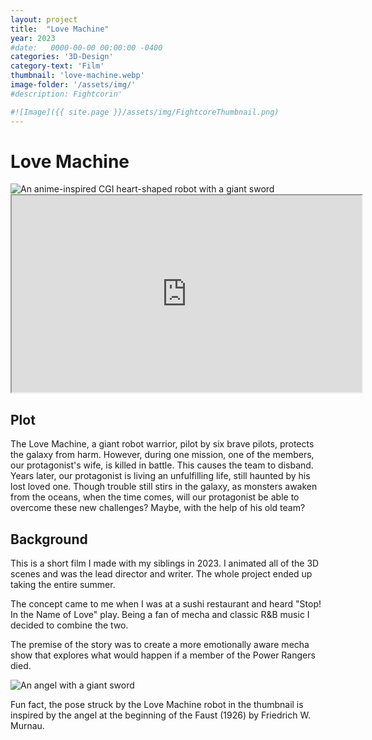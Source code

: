 ```yaml
---
layout: project
title:  "Love Machine"
year: 2023
#date:   0000-00-00 00:00:00 -0400
categories: '3D-Design'
category-text: 'Film'
thumbnail: 'love-machine.webp'
image-folder: '/assets/img/'
#description: Fightcorin'

#![Image]({{ site.page }}/assets/img/FightcoreThumbnail.png)
---
```


<h1>Love Machine</h1>

<img src="{{ page.image-folder }}love-machine.webp" alt="An anime-inspired CGI heart-shaped robot with a giant sword">

<iframe width="560" height="315" src="https://www.youtube.com/embed/CbEs_ly3IUM?si=8c9ih-uaui9Iw1-a"></iframe>

<h2>Plot</h2>

<p>
The Love Machine, a giant robot warrior, pilot by six brave pilots, protects the galaxy from harm.  However, during one mission, one of the members, our protagonist's wife, is killed in battle.  This causes the team to disband.  Years later, our protagonist is living an unfulfilling life, still haunted by his lost loved one.  Though trouble still stirs in the galaxy, as monsters awaken from the oceans, when the time comes, will our protagonist be able to overcome these new challenges?  Maybe, with the help of his old team?
</p>

<h2>Background</h2>

<p>
This is a short film I made with my siblings in 2023. I animated all of the 3D scenes and was the lead director and writer. The whole project ended up taking the entire summer.
</p>

<p>
The concept came to me when I was at a sushi restaurant and heard "Stop! In the Name of Love" play. Being a fan of mecha and classic R&B music I decided to combine the two.
</p>

<p>
The premise of the story was to create a more emotionally aware mecha show that explores what would happen if a member of the Power Rangers died.
</p>

<img src="{{ page.image-folder }}faust-angel.png" alt="An angel with a giant sword">

<p>
Fun fact, the pose struck by the Love Machine robot in the thumbnail is inspired by the angel at the beginning of the Faust (1926) by Friedrich W. Murnau.
</p>

<style type="text/css">
    a.toolbar {
      color: wheat;
      background-color: #f44336;
      padding: 14px 25px;
      display: inline-block;
    }
    a.pika-button {
        color: wheat;
        background-color:rgb(59, 149, 39);
        padding: 14px 25px;
        display: inline-block; 
    }

    li.citation {
        margin-bottom: 10px;
    }
</style>